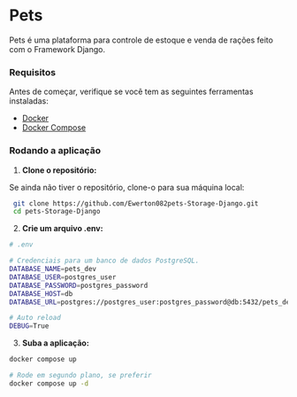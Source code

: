# Pets

Pets é uma plataforma para controle de estoque e venda de rações feito com o Framework Django.

### Requisitos

Antes de começar, verifique se você tem as seguintes ferramentas instaladas:

- [Docker](https://www.docker.com/get-started)
- [Docker Compose](https://docs.docker.com/compose/install/)

### Rodando a aplicação

1. **Clone o repositório:**

Se ainda não tiver o repositório, clone-o para sua máquina local:

```bash
 git clone https://github.com/Ewerton082pets-Storage-Django.git
 cd pets-Storage-Django
```

2. **Crie um arquivo .env:**

```bash
# .env

# Credenciais para um banco de dados PostgreSQL.
DATABASE_NAME=pets_dev
DATABASE_USER=postgres_user
DATABASE_PASSWORD=postgres_password
DATABASE_HOST=db
DATABASE_URL=postgres://postgres_user:postgres_password@db:5432/pets_dev

# Auto reload
DEBUG=True
```

3. **Suba a aplicação:**

```bash
docker compose up

# Rode em segundo plano, se preferir
docker compose up -d
```